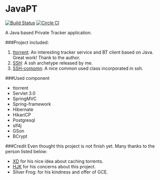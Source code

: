 # JavaPT

[![Build Status](https://travis-ci.org/Rugal/JavaPT.svg?branch=master)](https://travis-ci.org/Rugal/JavaPT)  [![Circle CI](https://circleci.com/gh/Rugal/JavaPT/tree/master.svg?style=svg)](https://circleci.com/gh/Rugal/JavaPT/tree/master)

A Java based Private Tracker application.

###Project included:  
1. [ttorrent](https://github.com/mpetazzoni/ttorrent): An interesting tracker service and BT client based on Java. Great work! Thank to the author.
2. [SSH](https://github.com/Rugal/springmvc-spring-hibernate): A ssh archetype released by me.  
3. [SSH-comomn](https://github.com/Rugal/ssh-common): A nice common used class incorporated in ssh.


###Used component
* ttorrent
* Servlet 3.0
* SpringMVC
* Spring-framework
* Hibernate
* HikariCP
* Postgresql
* slf4j
* GSon
* BCrypt


###Credit
Even thought this project is not finish yet. Many thanks to the person listed below:

* [XD](https://github.com/myzjutxd) for his nice idea about caching torrents.
* [HJK](https://github.com/orgs/ZJUT/people/0xHJK) for his concerns about this project.
* Silver Frog: for his kindness and offer of GCE.
